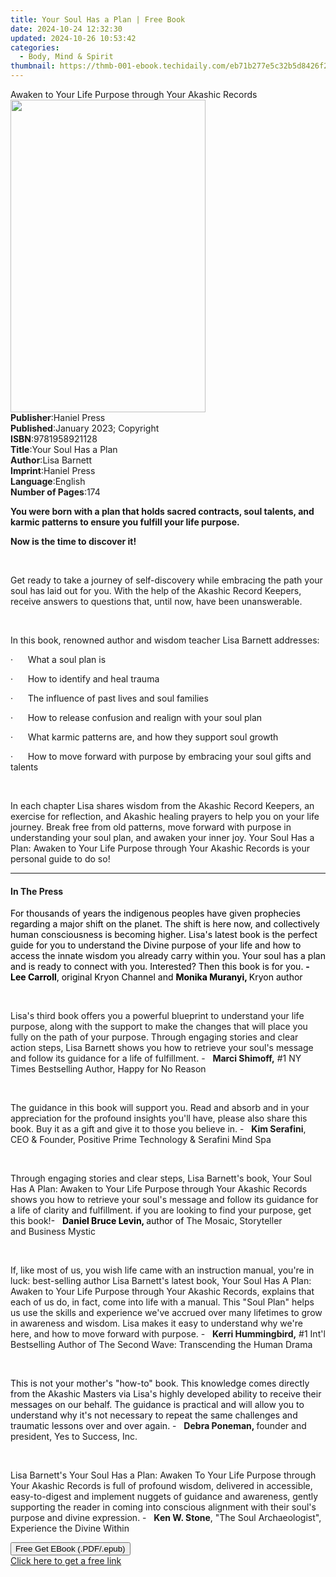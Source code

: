 ```yaml
---
title: Your Soul Has a Plan | Free Book
date: 2024-10-24 12:32:30
updated: 2024-10-26 10:53:42
categories:
  - Body, Mind & Spirit
thumbnail: https://thmb-001-ebook.techidaily.com/eb71b277e5c32b5d8426f25f609f18961111dee3876058f365492cc0fc40c204.jpg
---
```

<main id="book-container">
  <div class="flex flex-col">
    <div class="book-brief flex-1 py-6 px-4 sm:p-6 md:py-10 md:px-8">
      <!-- brief-->
      <div class="book-brief-main">
        Awaken to Your Life Purpose through Your Akashic Records
      </div>
    </div>
    <div
      class="book-meta-info flex-1 grid gap-4 col-start-1 col-end-3 row-start-1 sm:mb-6 sm:grid-cols-4 lg:gap-6 lg:col-start-2 lg:row-end-6 lg:row-span-6 lg:mb-0"
    >
      <div
        class="book-meta-info-left place-content-center mt-4 p-4 text-sm leading-6 col-start-2 col-span-2 dark:text-slate-400"
      >
        <img
          class="w-full h-500 object-cover rounded-lg sm:h-255 sm:col-span-2 lg:col-span-full"
          src="https://img-001-ebook.techidaily.com/82de8dc5a25f7a5ea6eb6c2ce84b6575715846e223cba1c37c6a69f812fd75a7.jpg"
          alt=""
          width="312"
          height="500"
        />
      </div>
      <div
        class="book-meta-info-right mt-2 col-start-1 row-start-2 col-span-3 self-center"
      >
        <!-- meta data  -->
        <div class="flex flex-col px-4 md:px-8">
          <div class="flex-1">
            <strong>Publisher</strong>:<span class="px-2">Haniel Press</span>
          </div>
          <div class="flex-1">
            <strong>Published</strong>:<span class="px-2"
              >January 2023; Copyright</span
            >
          </div>
          <div class="flex-1">
            <strong>ISBN</strong>:<span class="px-2">9781958921128</span>
          </div>
          <div class="flex-1">
            <strong>Title</strong>:<span class="px-2"
              >Your Soul Has a Plan</span
            >
          </div>
          <div class="flex-1">
            <strong>Author</strong>:<span class="px-2">Lisa Barnett</span>
          </div>
          <div class="flex-1">
            <strong>Imprint</strong>:<span class="px-2">Haniel Press</span>
          </div>
          <div class="flex-1">
            <strong>Language</strong>:<span class="px-2">English</span>
          </div>
          <div class="flex-1">
            <strong>Number of Pages</strong>:<span class="px-2">174</span>
          </div>
        </div>
      </div>
    </div>
    <div class="book-description flex-1 py-6 px-4 sm:p-6 md:py-10 md:px-8">
      <div class="book-description-main">
        <div accordion-content="" id="description">
          <p class="ql-align-center">
            <strong
              >You were born with a plan that holds sacred contracts, soul
              talents, and karmic patterns to ensure you fulfill your life
              purpose.
            </strong>
          </p>
          <p class="ql-align-center">
            <strong>Now is the time to discover it!</strong>
          </p>
          <p>&nbsp;</p>
          <p>
            Get ready to take a journey of self-discovery while embracing the
            path your soul has laid out for you. With the help of the Akashic
            Record Keepers, receive answers to questions that, until now, have
            been unanswerable.
          </p>
          <p>&nbsp;</p>
          <p>
            In this book, renowned author and wisdom teacher Lisa Barnett
            addresses:
          </p>
          <p>·&nbsp;&nbsp;&nbsp;&nbsp;&nbsp;&nbsp;What a soul plan is</p>
          <p>
            ·&nbsp;&nbsp;&nbsp;&nbsp;&nbsp;&nbsp;How to identify and heal trauma
          </p>
          <p>
            ·&nbsp;&nbsp;&nbsp;&nbsp;&nbsp;&nbsp;The influence of past lives and
            soul families
          </p>
          <p>
            ·&nbsp;&nbsp;&nbsp;&nbsp;&nbsp;&nbsp;How to release confusion and
            realign with your soul plan
          </p>
          <p>
            ·&nbsp;&nbsp;&nbsp;&nbsp;&nbsp;&nbsp;What karmic patterns are, and
            how they support soul growth
          </p>
          <p>
            ·&nbsp;&nbsp;&nbsp;&nbsp;&nbsp;&nbsp;How to move forward with
            purpose by embracing your soul gifts and talents
          </p>
          <p>&nbsp;</p>
          <p>
            In each chapter Lisa shares wisdom from the Akashic Record Keepers,
            an exercise for reflection, and Akashic healing prayers to help you
            on your life journey. Break free from old patterns, move forward
            with purpose in understanding your soul plan, and awaken your inner
            joy. Your Soul Has a Plan: Awaken to Your Life Purpose through Your
            Akashic Records is your personal guide to do so!
          </p>
        </div>
        <div class="accordion-fader"></div>
      </div>
    </div>
    <div class="book-excerpts flex-1 py-6 px-4 sm:p-6 md:py-10 md:px-8">
      <!-- excerpts-->
      <div class="book-excerpts-main">
        <hr />
        <h4 class="placeholder placeholder-heading">
          <span>In The Press</span>
        </h4>
        <p></p>
        <p>
          <span style="color: rgba(0, 0, 0, 1)"
            >For thousands of years the indigenous peoples have given prophecies
            regarding a major shift on the planet. The shift is here now, and
            collectively human consciousness is becoming higher. Lisa's latest
            book is the perfect guide for you to understand the Divine purpose
            of your life and how to access the innate wisdom you already carry
            within you. Your soul has a plan and is ready to connect with you.
            Interested? Then this book is for you. </span
          ><strong style="color: rgba(0, 0, 0, 1)">- Lee Carroll</strong
          ><span style="color: rgba(0, 0, 0, 1)"
            >, original Kryon Channel and </span
          ><strong style="color: rgba(0, 0, 0, 1)">Monika Muranyi, </strong
          ><span style="color: rgba(0, 0, 0, 1)">Kryon author</span>
        </p>
        <p><span style="color: rgba(0, 0, 0, 1)">&nbsp;</span></p>
        <p>
          Lisa's third book offers you a powerful blueprint to understand your
          life purpose, along with the support to make the changes that will
          place you fully on the path of your purpose.&nbsp;Through engaging
          stories and clear action steps, Lisa Barnett shows you how to retrieve
          your soul's message and follow its guidance for a life of fulfillment.
          -&nbsp;&nbsp;&nbsp;<strong>Marci Shimoff,</strong>&nbsp;#1&nbsp;NY
          Times&nbsp;Bestselling Author,&nbsp;Happy for No Reason
        </p>
        <p>&nbsp;</p>
        <p>
          The guidance in this book will support you. Read and absorb and in
          your appreciation for the profound insights you'll have, please also
          share this book. Buy it as a gift and give it to those you believe
          in.&nbsp;-&nbsp;&nbsp;&nbsp;<strong>Kim Serafini</strong>, CEO &amp;
          Founder,&nbsp;Positive Prime Technology &amp; Serafini Mind Spa
        </p>
        <p>&nbsp;</p>
        <p>
          Through engaging stories and clear steps, Lisa Barnett's book, Your
          Soul Has A Plan: Awaken to Your Life Purpose through Your Akashic
          Records shows you how to retrieve your soul's message and follow its
          guidance for a life of clarity and fulfillment. if you are looking to
          find your purpose, get this book!<span style="color: rgba(0, 0, 0, 1)"
            >-&nbsp;&nbsp;&nbsp;</span
          ><strong style="color: rgba(0, 0, 0, 1)">Daniel Bruce Levin, </strong
          ><span style="color: rgba(5, 5, 5, 1)">author of </span>The Mosaic,
          Storyteller and&nbsp;Business Mystic
        </p>
        <p>&nbsp;</p>
        <p>
          If, like most of us, you wish life came with an instruction manual,
          you're in luck: best-selling author Lisa Barnett's latest book, Your
          Soul Has A Plan: Awaken to Your Life Purpose through Your Akashic
          Records, explains that each of us do, in fact, come into life with a
          manual. This "Soul Plan" helps us use the skills and experience we've
          accrued over many lifetimes to grow in awareness and wisdom. Lisa
          makes it easy to understand why we're here, and how to move forward
          with purpose. -&nbsp;&nbsp;&nbsp;<strong>Kerri Hummingbird,</strong>
          #1 Int'l Bestselling Author of The Second Wave: Transcending the Human
          Drama
        </p>
        <p>&nbsp;</p>
        <p>
          <span style="color: rgba(14, 16, 26, 1)"
            >This is not your mother's "how-to" book. This knowledge comes
            directly from the Akashic Masters via Lisa's highly developed
            ability to receive their messages on our behalf. The guidance is
            practical and will allow you to understand why it's not necessary to
            repeat the same challenges and traumatic lessons over and over
            again. -&nbsp;&nbsp;&nbsp;</span
          ><strong>Debra Poneman, </strong>founder and president, Yes to
          Success, Inc.
        </p>
        <p>&nbsp;</p>
        <p>
          Lisa Barnett's Your Soul Has a Plan: Awaken To Your Life Purpose
          through Your Akashic Records is full of profound wisdom, delivered in
          accessible, easy-to-digest and implement nuggets of guidance and
          awareness, gently supporting the reader in coming into conscious
          alignment with their soul's purpose and divine expression.
          -&nbsp;&nbsp;&nbsp;<strong>Ken W. Stone</strong>, "The Soul
          Archaeologist", Experience the Divine Within
        </p>
        <p></p>
      </div>
    </div>
    <div
      class="book-about-author flex-1 py-6 px-4 sm:p-6 md:py-10 md:px-8"
    ></div>
    <div class="book-free-get flex-1 py-6 px-4 sm:p-6 md:py-10 md:px-8">
      <button
        id="btn-free-get"
        class="bg-blue-500 hover:bg-blue-700 text-white font-bold py-2 px-4 rounded"
      >
        Free Get EBook (.PDF/.epub)
      </button>
      <div id="countdown-display" class="px-2 text-lg mt-2"></div>
      <a
        id="free-link"
        class="hidden bg-blue-500 hover:bg-blue-700 text-white font-bold py-2 px-4 rounded"
        href="https://www.ebooks.com/en-us/book/210701567/your-soul-has-a-plan/lisa-barnett/"
        target="_blank"
        >Click here to get a free link</a
      >
    </div>
    <script>
      let countdownTime = 0;
      let countdownInterval = null;
      document
        .getElementById('btn-free-get')
        .addEventListener('click', startCountdown);
      function startCountdown() {
        countdownTime = new Date().getTime() + 60000 * 3;
        countdownInterval = setInterval(updateCountdown, 1000);
        document.getElementById('btn-free-get').disabled = true;
        document
          .getElementById('btn-free-get')
          .classList.add('bg-gray-500', 'cursor-not-allowed');
      }
      function updateCountdown() {
        let currentTime = new Date().getTime();
        let timeLeft = countdownTime - currentTime;
        let secondsLeft = Math.floor(timeLeft / 1000);
        document.getElementById('countdown-display').innerHTML =
          `Remaining time: ${secondsLeft} seconds.`;
        if (secondsLeft <= 0) {
          clearInterval(countdownInterval);
          document.getElementById('btn-free-get').classList.add('hidden');
          document.getElementById('free-link').classList.remove('hidden');
          document.getElementById('countdown-display').innerHTML = '';
        }
      }
    </script>
  </div>
</main>
